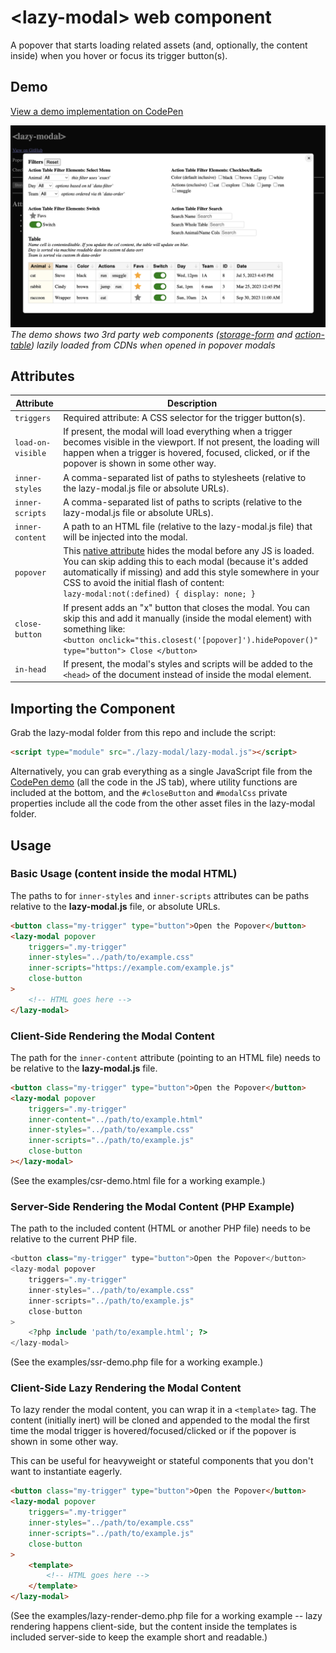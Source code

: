 # &lt;lazy-modal&gt; web component

A popover that starts loading related assets (and, optionally, the content inside) when you hover or focus its trigger button(s).

## Demo
[View a demo implementation on CodePen](https://codepen.io/nonsalant/pen/MYwjvoo)

[![screenshot from the codepen demo](examples/codepen-demo.png)](https://codepen.io/nonsalant/pen/MYwjvoo)
*The demo shows two 3rd party web components ([storage-form](https://github.com/daviddarnes/storage-form) and [action-table](https://github.com/colinaut/action-table)) lazily loaded from CDNs when opened in popover modals*

## Attributes
| Attribute        | Description |
|------------------|-------------|
| `triggers`       | Required attribute: A CSS selector for the trigger button(s). |
| `load-on-visible`| If present, the modal will load everything when a trigger becomes visible in the viewport. If not present, the loading will happen when a trigger is hovered, focused, clicked, or if the popover is shown in some other way. |
| `inner-styles`   | A comma-separated list of paths to stylesheets (relative to the lazy-modal.js file or absolute URLs). |
| `inner-scripts`  | A comma-separated list of paths to scripts (relative to the lazy-modal.js file or absolute URLs). |
| `inner-content`  | A path to an HTML file (relative to the lazy-modal.js file) that will be injected into the modal. |
| `popover`        | This [native attribute](https://developer.mozilla.org/en-US/docs/Web/HTML/Reference/Global_attributes/popover) hides the modal before any JS is loaded. You can skip adding this to each modal (because it's added automatically if missing) and add this style somewhere in your CSS to avoid the initial flash of content: <br> `lazy-modal:not(:defined) { display: none; }` |
| `close-button`   | If present adds an "x" button that closes the modal. You can skip this and add it manually (inside the modal element) with something like: <br> `<button onclick="this.closest('[popover]').hidePopover()" type="button"> Close </button>` |
| `in-head`        | If present, the modal's styles and scripts will be added to the `<head>` of the document instead of inside the modal element. |

## Importing the Component

Grab the lazy-modal folder from this repo and include the script:
```html
<script type="module" src="./lazy-modal/lazy-modal.js"></script>
```

Alternatively, you can grab everything as a single JavaScript file from the [CodePen demo](https://codepen.io/nonsalant/pen/MYwjvoo) (all the code in the JS tab), where utility functions are included at the bottom, and the `#closeButton` and `#modalCss` private properties include all the code from the other asset files in the lazy-modal folder.

## Usage

### Basic Usage (content inside the modal HTML)
The paths to for `inner-styles` and `inner-scripts` attributes can be paths relative to the **lazy-modal.js** file, or absolute URLs.
```html
<button class="my-trigger" type="button">Open the Popover</button>
<lazy-modal popover
    triggers=".my-trigger"
    inner-styles="../path/to/example.css"
    inner-scripts="https://example.com/example.js"
    close-button
>
    <!-- HTML goes here -->
</lazy-modal>
```

### Client-Side Rendering the Modal Content
The path for the `inner-content` attribute (pointing to an HTML file) needs to be relative to the **lazy-modal.js** file.
```html
<button class="my-trigger" type="button">Open the Popover</button>
<lazy-modal popover
    triggers=".my-trigger"
    inner-content="../path/to/example.html"
    inner-styles="../path/to/example.css"
    inner-scripts="../path/to/example.js"
    close-button
></lazy-modal>
```
(See the examples/csr-demo.html file for a working example.)

### Server-Side Rendering the Modal Content (PHP Example)
The path to the included content (HTML or another PHP file) needs to be relative to the current PHP file.
```php
<button class="my-trigger" type="button">Open the Popover</button>
<lazy-modal popover
    triggers=".my-trigger"
    inner-styles="../path/to/example.css"
    inner-scripts="../path/to/example.js"
    close-button
>
    <?php include 'path/to/example.html'; ?>
</lazy-modal>
```
(See the examples/ssr-demo.php file for a working example.)

### Client-Side Lazy Rendering the Modal Content
To lazy render the modal content, you can wrap it in a `<template>` tag. The content (initially inert) will be cloned and appended to the modal the first time the modal trigger is hovered/focused/clicked or if the popover is shown in some other way.

This can be useful for heavyweight or stateful components that you don't want to instantiate eagerly.

```html
<button class="my-trigger" type="button">Open the Popover</button>
<lazy-modal popover
    triggers=".my-trigger"
    inner-styles="../path/to/example.css"
    inner-scripts="../path/to/example.js"
    close-button
>
    <template>
        <!-- HTML goes here -->
    </template>
</lazy-modal>
```
(See the examples/lazy-render-demo.php file for a working example -- lazy rendering happens client-side, but the content inside the templates is included server-side to keep the example short and readable.)
